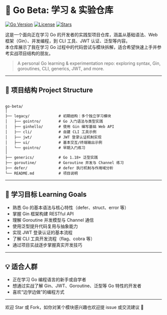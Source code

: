 # 🧪 Go Beta: 学习 & 实验仓库

[![Go Version](https://img.shields.io/badge/go-1.21+-blue)](https://golang.org/doc/)
[![License](https://img.shields.io/badge/license-MIT-green.svg)](LICENSE)
[![Stars](https://img.shields.io/github/stars/ChenYujunjks/go_beta?style=social)](https://github.com/ChenYujunjks/go_beta/stargazers)

这是一个面向正在学习 Go 的开发者的实践型项目仓库，涵盖从基础语法、Web 框架（Gin）、并发编程，到 CLI 工具、JWT 认证、泛型等内容。  
本仓库展示了我在学习 Go 过程中的代码尝试与模块拆解，适合希望快速上手并参考实战项目结构的朋友。

> A personal Go learning & experimentation repo: exploring syntax, Gin, goroutines, CLI, generics, JWT, and more.

---

## 📁 项目结构 Project Structure

```

go-beta/
│
├── legacy/             # 初期结构：多个独立学习模块
│   ├── gointro/        # Go 入门语法与类型实践
│   ├── ginhello/       # 使用 Gin 编写基础 Web API
│   ├── cli/            # 自建 CLI 工具示例
│   ├── jwt/            # JWT 登录认证机制实现
│   ├── ui/             # 基本交互/终端输出示例
│   └── gointro/        # 早期入门练习
│
├── generics/           # Go 1.18+ 泛型实践
├── goroutine/          # Goroutine 并发与 Channel 练习
├── defer/              # defer 执行机制与作用域分析
└── README.md           # 项目说明

````

---

## 🎯 学习目标 Learning Goals

- 熟悉 Go 的基本语法与核心特性（defer、struct、error 等）
- 掌握 Gin 框架构建 RESTful API
- 理解 Goroutine 并发模型与 Channel 通信
- 使用泛型提升代码复用与抽象能力
- 实现 JWT 登录认证的基本流程
- 了解 CLI 工具开发流程（flag、cobra 等）
- 通过项目实战逐步掌握真实开发技巧

---

## 💡 适合人群

* 正在学习 Go 编程语言的新手或自学者
* 想通过实战了解 Gin、JWT、Goroutine、泛型等 Go 特性的开发者
* 喜欢“边学边做”的编程方式

---

欢迎 Star 或 Fork，如你对某个模块感兴趣也欢迎提 issue 或交流建议 🙌


